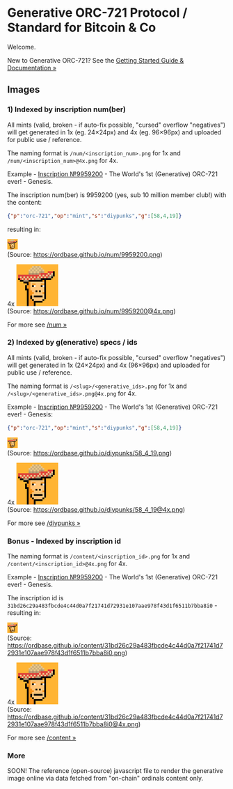# Generative ORC-721 Protocol / Standard for Bitcoin & Co


Welcome.


New to Generative ORC-721?  See the [Getting Started Guide & Documentation »](https://github.com/ordbase/generative-orc-721)



##  Images

### 1) Indexed by inscription num(ber)

All mints (valid, broken - if auto-fix possible, "cursed" overflow "negatives")
will get generated in 1x (eg. 24×24px) and 4x (eg. 96×96px) and uploaded for public use / reference.


The naming format is `/num/<inscription_num>.png` for 1x
and `/num/<inscription_num>@4x.png` for 4x.


Example - [Inscription №9959200](https://ordinals.com/inscription/31bd26c29a483fbcde4c44d0a7f21741d72931e107aae978f43d1f6511b7bba8i0) -  The World's 1st (Generative) ORC-721 ever! - Genesis.

The inscription num(ber) is 9959200  (yes, sub 10 million member club!)
with the content:

``` json
{"p":"orc-721","op":"mint","s":"diypunks","g":[58,4,19]}
```

resulting in:

![](num/9959200.png) <br>
(Source:
<https://ordbase.github.io/num/9959200.png>)

4x ![](num/9959200@4x.png) <br>
(Source: <https://ordbase.github.io/num/9959200@4x.png>)



For more see  [/num »](https://github.com/ordbase/ordbase.github.io/tree/master/num)



### 2) Indexed by g(enerative) specs / ids

All mints (valid, broken - if auto-fix possible, "cursed" overflow "negatives")
will get generated in 1x (24×24px) and 4x (96×96px) and uploaded for public use / reference.


The naming format is `/<slug>/<generative_ids>.png` for 1x
and `/<slug>/<generative_ids>.png@4x.png` for 4x.


Example - [Inscription №9959200](https://ordinals.com/inscription/31bd26c29a483fbcde4c44d0a7f21741d72931e107aae978f43d1f6511b7bba8i0) -  The World's 1st (Generative) ORC-721 ever! - Genesis:

``` json
{"p":"orc-721","op":"mint","s":"diypunks","g":[58,4,19]}
```

![](diypunks/58_4_19.png) <br>
(Source:
<https://ordbase.github.io/diypunks/58_4_19.png>)

4x ![](diypunks/58_4_19@4x.png) <br>
(Source:
<https://ordbase.github.io/diypunks/58_4_19@4x.png>)


For more see  [/diypunks »](https://github.com/ordbase/ordbase.github.io/tree/master/diypunks)







### Bonus -  Indexed by inscription id

The naming format is `/content/<inscription_id>.png` for 1x
and `/content/<inscription_id>@4x.png` for 4x.

Example - [Inscription №9959200](https://ordinals.com/inscription/31bd26c29a483fbcde4c44d0a7f21741d72931e107aae978f43d1f6511b7bba8i0) -  The World's 1st (Generative) ORC-721 ever! - Genesis.

The inscription id is `31bd26c29a483fbcde4c44d0a7f21741d72931e107aae978f43d1f6511b7bba8i0` -
resulting in:


![](content/31bd26c29a483fbcde4c44d0a7f21741d72931e107aae978f43d1f6511b7bba8i0.png) <br>
(Source:
<https://ordbase.github.io/content/31bd26c29a483fbcde4c44d0a7f21741d72931e107aae978f43d1f6511b7bba8i0.png>)

4x ![](content/31bd26c29a483fbcde4c44d0a7f21741d72931e107aae978f43d1f6511b7bba8i0@4x.png) <br>
(Source: <https://ordbase.github.io/content/31bd26c29a483fbcde4c44d0a7f21741d72931e107aae978f43d1f6511b7bba8i0@4x.png>)



For more see  [/content »](https://github.com/ordbase/ordbase.github.io/tree/master/content)



### More

SOON!  The reference (open-source) javascript file to render the generative image
online via data fetched from "on-chain" ordinals content only.
